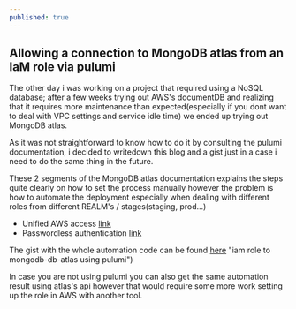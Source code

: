 ```yaml
---
published: true
---
```

## Allowing a connection to MongoDB atlas from an IaM role via pulumi

The other day i was working on a project that required using a NoSQL database; after a few weeks trying out AWS's documentDB and realizing that it requires more maintenance than expected(especially if you dont want to deal with VPC settings and service idle time) we ended up trying out MongoDB atlas.

As it was not straightforward to know how to do it by consulting the pulumi documentation, i decided to writedown this blog and a gist just in a case i need to do the same thing in the future.

These 2 segments of the MongoDB atlas documentation explains the steps quite clearly on how to set the process manually however the problem is how to automate the deployment especially when dealing with different roles from different REALM's / stages(staging, prod...)

- Unified AWS access [link](https://www.mongodb.com/docs/atlas/security/set-up-unified-aws-access/ "MongoDB atlas unified access to AWS")
- Passwordless authentication [link](https://www.mongodb.com/docs/atlas/security/passwordless-authentication/#set-up-passwordless-authentication-with-aws-iam-roles "Passwordless auth to mongoDB atlas with IAM role")

The gist with the whole automation code can be found [here](https://gist.github.com/kenseii/37f19a22af2ab084e89ab9d6817734a1 "iam role to atlas pulumi")
"iam role to mongodb-db-atlas using pulumi")

In case you are not using pulumi you can also get the same automation result using atlas's api however that would require some more work setting up the role in AWS with another tool.

